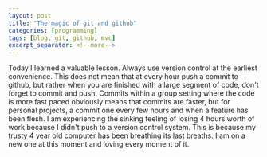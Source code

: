```yaml
---
layout: post
title: "The magic of git and github"
categories: [programming]
tags: [blog, git, github, mvc]
excerpt_separator: <!--more-->
---
```


Today I learned a valuable lesson. Always use version control at the earliest convenience. This does not mean that at every hour push a commit to github, but rather when you are finished with a large segment of code, don't forget to commit and push. Commits within a group setting where the code is more fast paced obviously means that commits are faster, but for personal projects, a commit one every few hours and when a feature has been flesh. I am experiencing the sinking feeling of losing 4 hours worth of work because I didn't push to a version control system. This is because my trusty 4 year old computer has been breathing its last breaths. I am on a new one at this moment and loving every moment of it.